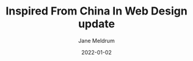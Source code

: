---
title: 'Inspired From China In Web Design update'
date: '2022-01-02'
image: "img/blog/6.jpg"
short: "Lorem ipsum dolor sit amet, consectetur adipiscing elit, sed do eiusmod tempor incididunt ut labore et dolore magna aliqua."
author: "Jane Meldrum"
---